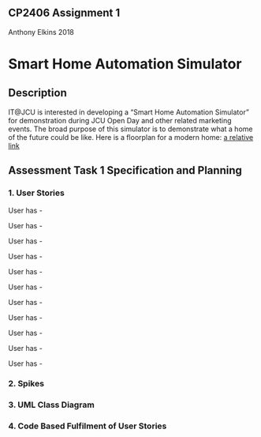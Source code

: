 ## CP2406 Assignment 1
Anthony Elkins 2018

# Smart Home Automation Simulator

## Description

IT@JCU is interested in developing a “Smart Home Automation Simulator” for demonstration during
JCU Open Day and other related marketing events. The broad purpose of this simulator is to
demonstrate what a home of the future could be like. Here is a floorplan for a modern home:
[a relative link](Readme/Readmeinfo.PNG)

## Assessment Task 1 Specification and Planning
### 1. User Stories

  User has -
  
  User has -
  
  User has -
  
  User has -
  
  User has -
  
  User has -
  
  User has -
  
  User has -
  
  User has -
  
  User has -
  
  User has -
  
  
### 2. Spikes



### 3. UML Class Diagram



### 4. Code Based Fulfilment of User Stories


